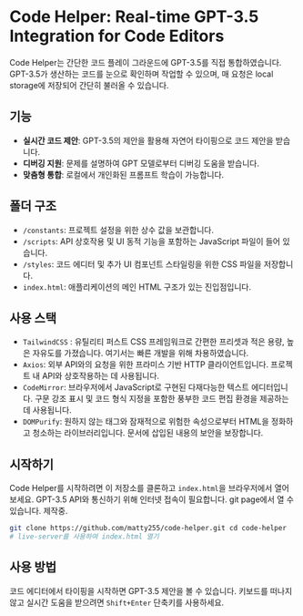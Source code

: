 # Code Helper: Real-time GPT-3.5 Integration for Code Editors

Code Helper는 간단한 코드 플레이 그라운드에 GPT-3.5를 직접 통합하였습니다. GPT-3.5가 생산하는 코드를 눈으로 확인하며 작업할 수 있으며, 매 요청은 local storage에 저장되어 간단히 불러올 수 있습니다.

## 기능

- **실시간 코드 제안**: GPT-3.5의 제안을 활용해 자연어 타이핑으로 코드 제안을 받습니다.
- **디버깅 지원**: 문제를 설명하여 GPT 모델로부터 디버깅 도움을 받습니다.
- **맞춤형 통합**: 로컬에서 개인화된 프롬프트 학습이 가능합니다.

## 폴더 구조

- `/constants`: 프로젝트 설정을 위한 상수 값을 보관합니다.
- `/scripts`: API 상호작용 및 UI 동적 기능을 포함하는 JavaScript 파일이 들어 있습니다.
- `/styles`: 코드 에디터 및 추가 UI 컴포넌트 스타일링을 위한 CSS 파일을 저장합니다.
- `index.html`: 애플리케이션의 메인 HTML 구조가 있는 진입점입니다.

## 사용 스택

- `TailwindCSS` : 유틸리티 퍼스트 CSS 프레임워크로 간편한 프리셋과 적은 용량, 높은 자유도를 가졌습니다. 여기서는 빠른 개발을 위해 차용하였습니다.
- `Axios`: 외부 API와의 요청을 위한 프라미스 기반 HTTP 클라이언트입니다. 프로젝트 내 API와 상호작용하는 데 사용됩니다.
- `CodeMirror`: 브라우저에서 JavaScript로 구현된 다재다능한 텍스트 에디터입니다. 구문 강조 표시 및 코드 형식 지정을 포함한 풍부한 코드 편집 환경을 제공하는 데 사용됩니다.
- `DOMPurify`: 원하지 않는 태그와 잠재적으로 위험한 속성으로부터 HTML을 정화하고 청소하는 라이브러리입니다. 문서에 삽입된 내용의 보안을 보장합니다.

## 시작하기

Code Helper를 시작하려면 이 저장소를 클론하고 `index.html`을 브라우저에서 열어보세요. GPT-3.5 API와 통신하기 위해 인터넷 접속이 필요합니다. git page에서 열 수 있습니다. 제작중.

```bash
git clone https://github.com/matty255/code-helper.git cd code-helper
# live-server를 사용하여 index.html 열기

```

## 사용 방법

코드 에디터에서 타이핑을 시작하면 GPT-3.5 제안을 볼 수 있습니다. 키보드를 떠나지 않고 실시간 도움을 받으려면 `Shift+Enter` 단축키를 사용하세요.
